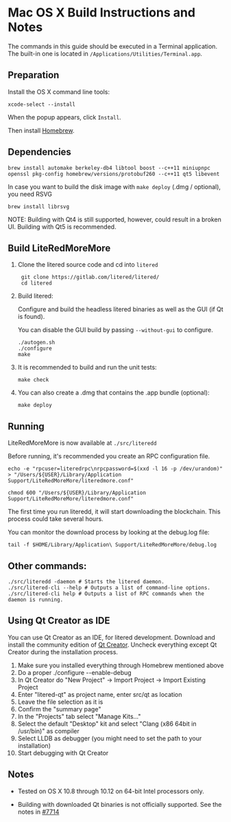 Mac OS X Build Instructions and Notes
====================================
The commands in this guide should be executed in a Terminal application.
The built-in one is located in `/Applications/Utilities/Terminal.app`.

Preparation
-----------
Install the OS X command line tools:

`xcode-select --install`

When the popup appears, click `Install`.

Then install [Homebrew](http://brew.sh).

Dependencies
----------------------

    brew install automake berkeley-db4 libtool boost --c++11 miniupnpc openssl pkg-config homebrew/versions/protobuf260 --c++11 qt5 libevent

In case you want to build the disk image with `make deploy` (.dmg / optional), you need RSVG

    brew install librsvg

NOTE: Building with Qt4 is still supported, however, could result in a broken UI. Building with Qt5 is recommended.

Build LiteRedMoreMore
------------------------

1. Clone the litered source code and cd into `litered`

        git clone https://gitlab.com/litered/litered/
        cd litered

2.  Build litered:

    Configure and build the headless litered binaries as well as the GUI (if Qt is found).

    You can disable the GUI build by passing `--without-gui` to configure.

        ./autogen.sh
        ./configure
        make

3.  It is recommended to build and run the unit tests:

        make check

4.  You can also create a .dmg that contains the .app bundle (optional):

        make deploy

Running
-------

LiteRedMoreMore is now available at `./src/literedd`

Before running, it's recommended you create an RPC configuration file.

    echo -e "rpcuser=literedrpc\nrpcpassword=$(xxd -l 16 -p /dev/urandom)" > "/Users/${USER}/Library/Application Support/LiteRedMoreMore/literedmore.conf"

    chmod 600 "/Users/${USER}/Library/Application Support/LiteRedMoreMore/literedmore.conf"

The first time you run literedd, it will start downloading the blockchain. This process could take several hours.

You can monitor the download process by looking at the debug.log file:

    tail -f $HOME/Library/Application\ Support/LiteRedMoreMore/debug.log

Other commands:
-------

    ./src/literedd -daemon # Starts the litered daemon.
    ./src/litered-cli --help # Outputs a list of command-line options.
    ./src/litered-cli help # Outputs a list of RPC commands when the daemon is running.

Using Qt Creator as IDE
------------------------
You can use Qt Creator as an IDE, for litered development.
Download and install the community edition of [Qt Creator](https://www.qt.io/download/).
Uncheck everything except Qt Creator during the installation process.

1. Make sure you installed everything through Homebrew mentioned above
2. Do a proper ./configure --enable-debug
3. In Qt Creator do "New Project" -> Import Project -> Import Existing Project
4. Enter "litered-qt" as project name, enter src/qt as location
5. Leave the file selection as it is
6. Confirm the "summary page"
7. In the "Projects" tab select "Manage Kits..."
8. Select the default "Desktop" kit and select "Clang (x86 64bit in /usr/bin)" as compiler
9. Select LLDB as debugger (you might need to set the path to your installation)
10. Start debugging with Qt Creator

Notes
-----

* Tested on OS X 10.8 through 10.12 on 64-bit Intel processors only.

* Building with downloaded Qt binaries is not officially supported. See the notes in [#7714](https://github.com/bitcoin/bitcoin/issues/7714)
